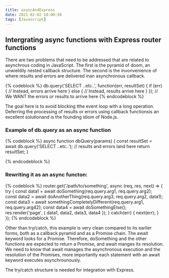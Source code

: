 ```yaml
---
title: asyncAndExpress
date: 2021-02-02 18:00:50
tags: [Javascript]
---
```

## Intergrating async functions with Express router functions
There are two problems that need to be addressed that are related to asynchrous coding in JavaScript. 
The first is the pyramid of doom, an unwieldily nested callback structure. 
The second is the invonvenience of where results and errors are delivered inan asynchronous callback.

{% codeblock %}
db.query('SELECT ..etc..', function(err, resultSet) {
   if (err) {
      // Instead, errors arrive here
   } else {
      // Instead, results arrive here
    }
});
// We WANT the errors or results to arrive here
{% endcodeblock %}

The goal here is to avoid blocking tthe event loop with a long operation.
Deferring the processing of results or errors using callback functionsis an excellent solutionand is the founding idiom of Node.js.

### Example of db.query as an async function
{% codeblock %}
async function dbQuery(params) {
  const resultSet = await db.query('SELECT ..etc..');
  // results and errors land here
  return resultSet;
}

{% endcodeblock %}

### Rewriting it as an async functon:

{% codeblock %}
router.get('/path/to/something', async (req, res, next) => {
  try {
    const data1 = await doSomething(req.query.arg1, req.query.arg2);
    const data2 = await doAnotherThing(req.query.arg3, 
                           req.query.arg2, data1);
    const data3 = await somethingCompletelyDifferent(req.query.arg1,
                           req.query.arg42);
    const data4 = await doSomethingElse();
    res.render('page', { data1, data2, data3, data4 });
  } catch(err) {
    next(err);
  }
});
{% endcodeblock %}

Other than try/catch, this example is very clean compared to its earlier forms, both as a callback pyramid and as a Promise chain. 
The await keyword looks for a Promise. Therefore, doSomething and the other functions are expected to return a Promise, and await manges its resolution.
We need to know that await manages the asynchronous execution and the resolution of the Promises, more importantly each statement with an await keyword executes asynchrounously. 

The try/catch structure is needed for integration with Express.




